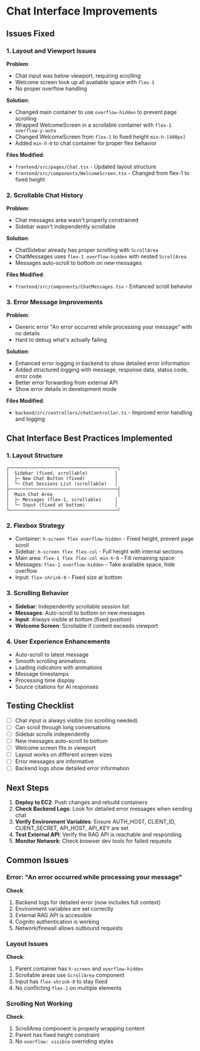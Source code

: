 # Chat Interface Improvements

## Issues Fixed

### 1. Layout and Viewport Issues
**Problem**: 
- Chat input was below viewport, requiring scrolling
- Welcome screen took up all available space with `flex-1`
- No proper overflow handling

**Solution**:
- Changed main container to use `overflow-hidden` to prevent page scrolling
- Wrapped WelcomeScreen in a scrollable container with `flex-1 overflow-y-auto`
- Changed WelcomeScreen from `flex-1` to fixed height `min-h-[400px]`
- Added `min-h-0` to chat container for proper flex behavior

**Files Modified**:
- `frontend/src/pages/Chat.tsx` - Updated layout structure
- `frontend/src/components/WelcomeScreen.tsx` - Changed from flex-1 to fixed height

### 2. Scrollable Chat History
**Problem**:
- Chat messages area wasn't properly constrained
- Sidebar wasn't independently scrollable

**Solution**:
- ChatSidebar already has proper scrolling with `ScrollArea`
- ChatMessages uses `flex-1 overflow-hidden` with nested `ScrollArea`
- Messages auto-scroll to bottom on new messages

**Files Modified**:
- `frontend/src/components/ChatMessages.tsx` - Enhanced scroll behavior

### 3. Error Message Improvements
**Problem**:
- Generic error "An error occurred while processing your message" with no details
- Hard to debug what's actually failing

**Solution**:
- Enhanced error logging in backend to show detailed error information
- Added structured logging with message, response data, status code, error code
- Better error forwarding from external API
- Show error details in development mode

**Files Modified**:
- `backend/src/controllers/chatController.ts` - Improved error handling and logging

## Chat Interface Best Practices Implemented

### 1. Layout Structure
```
┌────────────────────────────────────────┐
│  Sidebar (fixed, scrollable)          │
│  ├─ New Chat Button (fixed)           │
│  └─ Chat Sessions List (scrollable)   │
├────────────────────────────────────────┤
│  Main Chat Area                        │
│  ├─ Messages (flex-1, scrollable)     │
│  └─ Input (fixed at bottom)           │
└────────────────────────────────────────┘
```

### 2. Flexbox Strategy
- Container: `h-screen flex overflow-hidden` - Fixed height, prevent page scroll
- Sidebar: `h-screen flex flex-col` - Full height with internal sections
- Main area: `flex-1 flex flex-col min-h-0` - Fill remaining space
- Messages: `flex-1 overflow-hidden` - Take available space, hide overflow
- Input: `flex-shrink-0` - Fixed size at bottom

### 3. Scrolling Behavior
- **Sidebar**: Independently scrollable session list
- **Messages**: Auto-scroll to bottom on new messages
- **Input**: Always visible at bottom (fixed position)
- **Welcome Screen**: Scrollable if content exceeds viewport

### 4. User Experience Enhancements
- Auto-scroll to latest message
- Smooth scrolling animations
- Loading indicators with animations
- Message timestamps
- Processing time display
- Source citations for AI responses

## Testing Checklist

- [ ] Chat input is always visible (no scrolling needed)
- [ ] Can scroll through long conversations
- [ ] Sidebar scrolls independently
- [ ] New messages auto-scroll to bottom
- [ ] Welcome screen fits in viewport
- [ ] Layout works on different screen sizes
- [ ] Error messages are informative
- [ ] Backend logs show detailed error information

## Next Steps

1. **Deploy to EC2**: Push changes and rebuild containers
2. **Check Backend Logs**: Look for detailed error messages when sending chat
3. **Verify Environment Variables**: Ensure AUTH_HOST, CLIENT_ID, CLIENT_SECRET, API_HOST, API_KEY are set
4. **Test External API**: Verify the RAG API is reachable and responding
5. **Monitor Network**: Check browser dev tools for failed requests

## Common Issues

### Error: "An error occurred while processing your message"
**Check**:
1. Backend logs for detailed error (now includes full context)
2. Environment variables are set correctly
3. External RAG API is accessible
4. Cognito authentication is working
5. Network/firewall allows outbound requests

### Layout Issues
**Check**:
1. Parent container has `h-screen` and `overflow-hidden`
2. Scrollable areas use `ScrollArea` component
3. Input has `flex-shrink-0` to stay fixed
4. No conflicting `flex-1` on multiple elements

### Scrolling Not Working
**Check**:
1. ScrollArea component is properly wrapping content
2. Parent has fixed height constraint
3. No `overflow: visible` overriding styles
